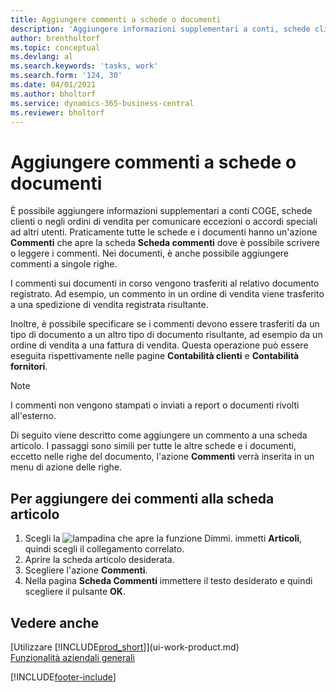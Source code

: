```yaml
---
title: Aggiungere commenti a schede o documenti
description: 'Aggiungere informazioni supplementari a conti, schede clienti o negli ordini di vendita per comunicare gli accordi, ad esempio un metodo di consegna o dei prezzi speciali ad altri utenti.'
author: brentholtorf
ms.topic: conceptual
ms.devlang: al
ms.search.keywords: 'tasks, work'
ms.search.form: '124, 30'
ms.date: 04/01/2021
ms.author: bholtorf
ms.service: dynamics-365-business-central
ms.reviewer: bholtorf
---
```

# Aggiungere commenti a schede o documenti

È possibile aggiungere informazioni supplementari a conti COGE, schede clienti o negli ordini di vendita per comunicare eccezioni o accordi speciali ad altri utenti.
Praticamente tutte le schede e i documenti hanno un'azione **Commenti** che apre la scheda **Scheda commenti** dove è possibile scrivere o leggere i commenti. Nei documenti, è anche possibile aggiungere commenti a singole righe.

I commenti sui documenti in corso vengono trasferiti al relativo documento registrato. Ad esempio, un commento in un ordine di vendita viene trasferito a una spedizione di vendita registrata risultante.

Inoltre, è possibile specificare se i commenti devono essere trasferiti da un tipo di documento a un altro tipo di documento risultante, ad esempio da un ordine di vendita a una fattura di vendita. Questa operazione può essere eseguita rispettivamente nelle pagine **Contabilità clienti** e **Contabilità fornitori**.

> [!NOTE]
> I commenti non vengono stampati o inviati a report o documenti rivolti all'esterno.

Di seguito viene descritto come aggiungere un commento a una scheda articolo. I passaggi sono simili per tutte le altre schede e i documenti, eccetto nelle righe del documento, l'azione **Commenti** verrà inserita in un menu di azione delle righe.

## Per aggiungere dei commenti alla scheda articolo

1. Scegli la ![lampadina che apre la funzione Dimmi.](media/ui-search/search_small.png "Informazioni sull'operazione che si desidera eseguire") immetti **Articoli**, quindi scegli il collegamento correlato.
2. Aprire la scheda articolo desiderata.
3. Scegliere l'azione **Commenti**.
4. Nella pagina **Scheda Commenti** immettere il testo desiderato e quindi scegliere il pulsante **OK**.

## Vedere anche

[Utilizzare [!INCLUDE[prod_short](includes/prod_short.md)]](ui-work-product.md)  
[Funzionalità aziendali generali](ui-across-business-areas.md)


[!INCLUDE[footer-include](includes/footer-banner.md)]